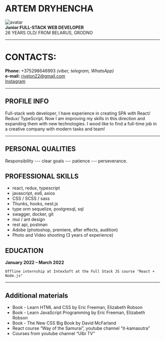 # ARTEM DRYHENCHA
![avatar](https://sun2.beltelecom-by-minsk.userapi.com/s/v1/if1/PnaMk9kN49Nju15yOtlZDrDH9lwOjNwhCibc60v_3QhJ9HHUnckhGAadFFmO5fnyJvOOsneX.jpg?size=200x200&quality=96&crop=419,46,1538,1538&ava=1) \
**Junior FULL-STACK WEB DEVELOPER** \
26 YEARS OLD/ 
FROM BELARUS, GRODNO 

---
# CONTACTS:
**Phone:** +375298646993 _(viber, telegram, WhatsApp)_ \
**e-mail:** rivelon22@gmail.com \
[Instagram](https://www.instagram.com/artem_drigencha)

---
## PROFILE INFO
Full-stack web developer, I have experience in creating SPA with 
React/ Redux/ TypeScript. Now I am improving my skills in this
direction and expanding them with new technologies.
I wood like to find a full-time job in a creative company with
modern tasks and team!

---
## PERSONAL QUALITIES
Responsibility  ---  clear goals  ---  patience --- perseverance.

## PROFESSIONAL SKILLS
- react, redux, typescript 
- javascript, es6, axios 
- CSS / SCSS / sass 
- Thunks, hooks, nest.js 
- type orm sequelize, postgresql, sql 
- swagger, docker, git 
- mui / ant design 
- rest api, postman 
- Adobe (photoshop, premiere, after effects, audition) 
- Photo and Video shooting (3 years of experience)

## EDUCATION

**January 2022 – March 2022**

	Offline internship at IntexSoft at the Full Stack JS course "React + Node.js"

   
---
## Additional materials
- Book - Learn HTML and CSS by Eric Freeman, Elizabeth Robson 
- Book - Learn JavaScript Programming by Eric Freeman, Elizabeth Robson
- Book - The New CSS Big Book by David McFarland
- React course “Way of the Samurai”, youtube channel “it-kamasutra”
- Courses from youtube channel “Ulbi TV”